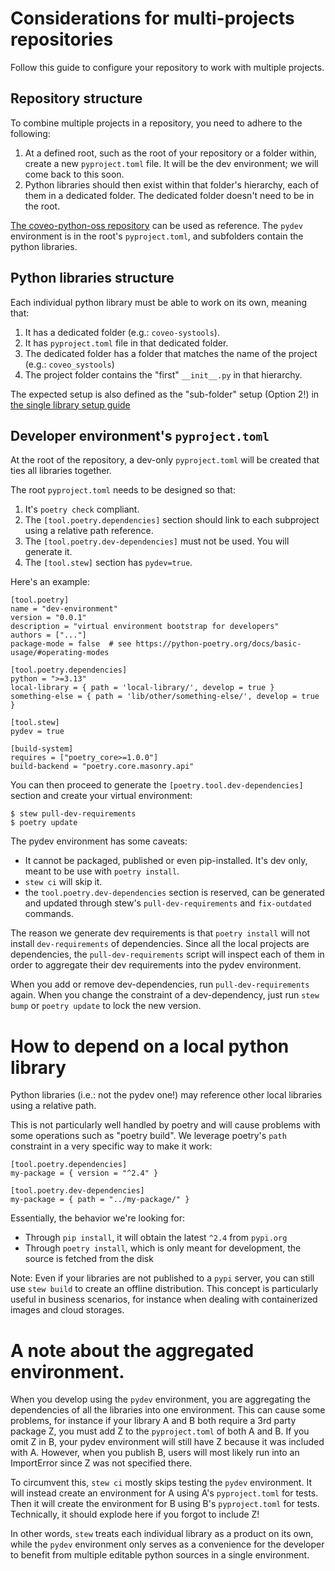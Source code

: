 # Considerations for multi-projects repositories 

Follow this guide to configure your repository to work with multiple projects.


## Repository structure

To combine multiple projects in a repository, you need to adhere to the following:

1. At a defined root, such as the root of your repository or a folder within, create a new `pyproject.toml` file. It will be the dev environment; we will come back to this soon.
2. Python libraries should then exist within that folder's hierarchy, each of them in a dedicated folder. The dedicated folder doesn't need to be in the root.

[The coveo-python-oss repository](https://github.com/coveooss/coveo-python-oss) can be used as reference.
The `pydev` environment is in the root's `pyproject.toml`, and subfolders contain the python libraries.


## Python libraries structure

Each individual python library must be able to work on its own, meaning that:

1. It has a dedicated folder (e.g.: `coveo-systools`). 
2. It has `pyproject.toml` file in that dedicated folder. 
3. The dedicated folder has a folder that matches the name of the project (e.g.: `coveo_systools`)
4. The project folder contains the "first" `__init__.py` in that hierarchy.

The expected setup is also defined as the "sub-folder" setup (Option 2!) in [the single library setup guide](./README_SINGLE_LIBRARY.md)


## Developer environment's `pyproject.toml`

At the root of the repository, a dev-only `pyproject.toml` will be created that ties all libraries together.

The root `pyproject.toml` needs to be designed so that:

1. It's `poetry check` compliant.
2. The `[tool.poetry.dependencies]` section should link to each subproject using a relative path reference.
3. The `[tool.poetry.dev-dependencies]` must not be used. You will generate it.
4. The `[tool.stew]` section has `pydev=true`.

Here's an example:

```
[tool.poetry]
name = "dev-environment"
version = "0.0.1"
description = "virtual environment bootstrap for developers"
authors = ["..."]
package-mode = false  # see https://python-poetry.org/docs/basic-usage/#operating-modes

[tool.poetry.dependencies]
python = ">=3.13"
local-library = { path = 'local-library/', develop = true }
something-else = { path = 'lib/other/something-else/', develop = true }

[tool.stew]
pydev = true

[build-system]
requires = ["poetry_core>=1.0.0"]
build-backend = "poetry.core.masonry.api"
```

You can then proceed to generate the `[poetry.tool.dev-dependencies]` section and create your virtual environment:

```
$ stew pull-dev-requirements
$ poetry update
```

The pydev environment has some caveats:

- It cannot be packaged, published or even pip-installed. It's dev only, meant to be use with `poetry install`. 
- `stew ci` will skip it.
- the `tool.poetry.dev-dependencies` section is reserved, can be generated and updated through stew's `pull-dev-requirements` and `fix-outdated` commands.

The reason we generate dev requirements is that `poetry install` will not install `dev-requirements` of dependencies.
Since all the local projects are dependencies, the `pull-dev-requirements` script will inspect each of them
in order to aggregate their dev requirements into the pydev environment.

When you add or remove dev-dependencies, run `pull-dev-requirements` again.
When you change the constraint of a dev-dependency, just run `stew bump` or `poetry update` to lock the new version.


# How to depend on a local python library

Python libraries (i.e.: not the pydev one!) may reference other local libraries using a relative path.

This is not particularly well handled by poetry and will cause problems with some operations such as "poetry build". 
We leverage poetry's `path` constraint in a very specific way to make it work:

```
[tool.poetry.dependencies]
my-package = { version = "^2.4" }

[tool.poetry.dev-dependencies]
my-package = { path = "../my-package/" }
```

Essentially, the behavior we're looking for:

- Through `pip install`, it will obtain the latest `^2.4` from `pypi.org`
- Through `poetry install`, which is only meant for development, the source is fetched from the disk

Note: Even if your libraries are not published to a `pypi` server, you can still use `stew build` to create an offline distribution.
This concept is particularly useful in business scenarios, for instance when dealing with containerized images and cloud storages.


# A note about the aggregated environment.

When you develop using the `pydev` environment, you are aggregating the dependencies of all the libraries into one environment.
This can cause some problems, for instance if your library A and B both require a 3rd party package Z, you must add Z to the `pyproject.toml` of both A and B.
If you omit Z in B, your pydev environment will still have Z because it was included with A. 
However, when you publish B, users will most likely run into an ImportError since Z was not specified there.

To circumvent this, `stew ci` mostly skips testing the `pydev` environment.
It will instead create an environment for A using A's `pyproject.toml` for tests.
Then it will create the environment for B using B's `pyproject.toml` for tests.
Technically, it should explode here if you forgot to include Z!

In other words, `stew` treats each individual library as a product on its own, while the `pydev` environment
only serves as a convenience for the developer to benefit from multiple editable python sources in a single environment.
